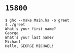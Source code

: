 # `15800`

```console
$ ghc --make Main.hs -o greet
$ ./greet
What's your first name?
George
What's your last name?
Michael
Hello, GEORGE MICHAEL!
```

